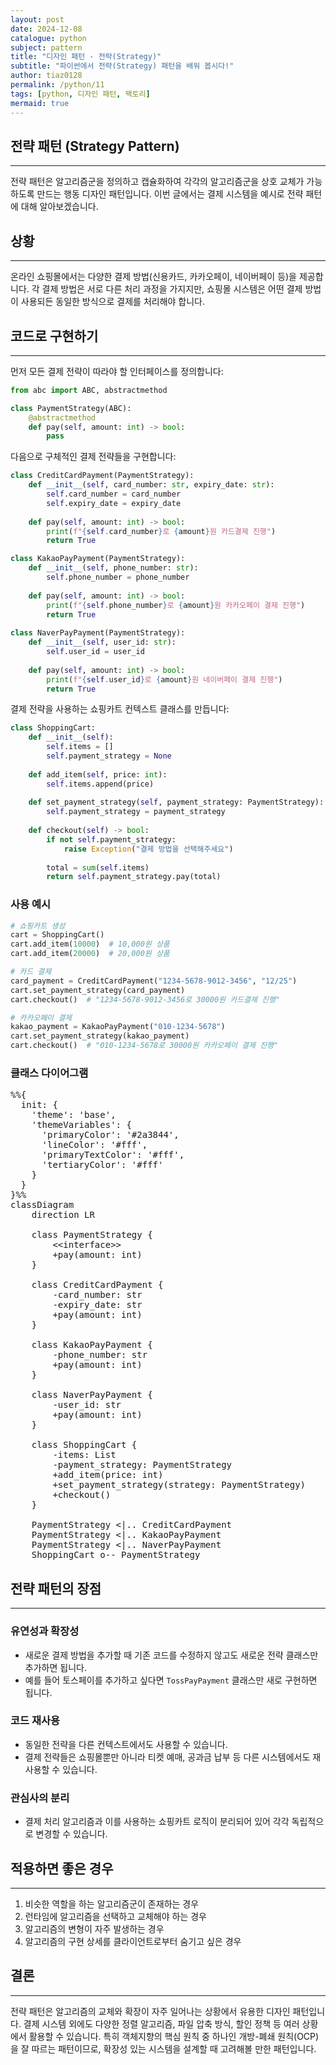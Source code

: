 ```yaml
---
layout: post
date: 2024-12-08
catalogue: python
subject: pattern
title: "디자인 패턴 - 전략(Strategy)"
subtitle: "파이썬에서 전략(Strategy) 패턴을 배워 봅시다!"
author: tiaz0128
permalink: /python/11
tags: [python, 디자인 패턴, 팩토리]
mermaid: true
---
```


## 전략 패턴 (Strategy Pattern)

---

전략 패턴은 알고리즘군을 정의하고 캡슐화하여 각각의 알고리즘군을 상호 교체가 가능하도록 만드는 행동 디자인 패턴입니다. 이번 글에서는 결제 시스템을 예시로 전략 패턴에 대해 알아보겠습니다.

## 상황

---

온라인 쇼핑몰에서는 다양한 결제 방법(신용카드, 카카오페이, 네이버페이 등)을 제공합니다. 각 결제 방법은 서로 다른 처리 과정을 가지지만, 쇼핑몰 시스템은 어떤 결제 방법이 사용되든 동일한 방식으로 결제를 처리해야 합니다.

## 코드로 구현하기

---

먼저 모든 결제 전략이 따라야 할 인터페이스를 정의합니다:

```python
from abc import ABC, abstractmethod

class PaymentStrategy(ABC):
    @abstractmethod
    def pay(self, amount: int) -> bool:
        pass
```

다음으로 구체적인 결제 전략들을 구현합니다:

```python
class CreditCardPayment(PaymentStrategy):
    def __init__(self, card_number: str, expiry_date: str):
        self.card_number = card_number
        self.expiry_date = expiry_date
        
    def pay(self, amount: int) -> bool:
        print(f"{self.card_number}로 {amount}원 카드결제 진행")
        return True

class KakaoPayPayment(PaymentStrategy):
    def __init__(self, phone_number: str):
        self.phone_number = phone_number
        
    def pay(self, amount: int) -> bool:
        print(f"{self.phone_number}로 {amount}원 카카오페이 결제 진행")
        return True
        
class NaverPayPayment(PaymentStrategy):
    def __init__(self, user_id: str):
        self.user_id = user_id
        
    def pay(self, amount: int) -> bool:
        print(f"{self.user_id}로 {amount}원 네이버페이 결제 진행")
        return True
```

결제 전략을 사용하는 쇼핑카트 컨텍스트 클래스를 만듭니다:

```python
class ShoppingCart:
    def __init__(self):
        self.items = []
        self.payment_strategy = None
    
    def add_item(self, price: int):
        self.items.append(price)
        
    def set_payment_strategy(self, payment_strategy: PaymentStrategy):
        self.payment_strategy = payment_strategy
        
    def checkout(self) -> bool:
        if not self.payment_strategy:
            raise Exception("결제 방법을 선택해주세요")
            
        total = sum(self.items)
        return self.payment_strategy.pay(total)
```

### 사용 예시

```python
# 쇼핑카트 생성
cart = ShoppingCart()
cart.add_item(10000)  # 10,000원 상품
cart.add_item(20000)  # 20,000원 상품

# 카드 결제
card_payment = CreditCardPayment("1234-5678-9012-3456", "12/25")
cart.set_payment_strategy(card_payment)
cart.checkout()  # "1234-5678-9012-3456로 30000원 카드결제 진행"

# 카카오페이 결제
kakao_payment = KakaoPayPayment("010-1234-5678")
cart.set_payment_strategy(kakao_payment)
cart.checkout()  # "010-1234-5678로 30000원 카카오페이 결제 진행"
```

### 클래스 다이어그램

<pre class="mermaid center">
%%{
  init: {
    'theme': 'base',
    'themeVariables': {
      'primaryColor': '#2a3844',
      'lineColor': '#fff',
      'primaryTextColor': '#fff',
      'tertiaryColor': '#fff'
    }
  }
}%%
classDiagram
    direction LR
    
    class PaymentStrategy {
        &lt;&lt;interface&gt;&gt;
        +pay(amount: int)
    }
    
    class CreditCardPayment {
        -card_number: str
        -expiry_date: str
        +pay(amount: int)
    }
    
    class KakaoPayPayment {
        -phone_number: str
        +pay(amount: int)
    }
    
    class NaverPayPayment {
        -user_id: str
        +pay(amount: int)
    }
    
    class ShoppingCart {
        -items: List
        -payment_strategy: PaymentStrategy
        +add_item(price: int)
        +set_payment_strategy(strategy: PaymentStrategy)
        +checkout()
    }
    
    PaymentStrategy <|.. CreditCardPayment
    PaymentStrategy <|.. KakaoPayPayment
    PaymentStrategy <|.. NaverPayPayment
    ShoppingCart o-- PaymentStrategy
</pre>

## 전략 패턴의 장점

---

### 유연성과 확장성

- 새로운 결제 방법을 추가할 때 기존 코드를 수정하지 않고도 새로운 전략 클래스만 추가하면 됩니다.
- 예를 들어 토스페이를 추가하고 싶다면 `TossPayPayment` 클래스만 새로 구현하면 됩니다.

### 코드 재사용

- 동일한 전략을 다른 컨텍스트에서도 사용할 수 있습니다.
- 결제 전략들은 쇼핑몰뿐만 아니라 티켓 예매, 공과금 납부 등 다른 시스템에서도 재사용할 수 있습니다.

### 관심사의 분리

- 결제 처리 알고리즘과 이를 사용하는 쇼핑카트 로직이 분리되어 있어 각각 독립적으로 변경할 수 있습니다.

## 적용하면 좋은 경우

---

1. 비슷한 역할을 하는 알고리즘군이 존재하는 경우
2. 런타임에 알고리즘을 선택하고 교체해야 하는 경우
3. 알고리즘의 변형이 자주 발생하는 경우
4. 알고리즘의 구현 상세를 클라이언트로부터 숨기고 싶은 경우

## 결론

---

전략 패턴은 알고리즘의 교체와 확장이 자주 일어나는 상황에서 유용한 디자인 패턴입니다. 결제 시스템 외에도 다양한 정렬 알고리즘, 파일 압축 방식, 할인 정책 등 여러 상황에서 활용할 수 있습니다. 특히 객체지향의 핵심 원칙 중 하나인 개방-폐쇄 원칙(OCP)을 잘 따르는 패턴이므로, 확장성 있는 시스템을 설계할 때 고려해볼 만한 패턴입니다.
